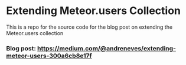 # Extending Meteor.users Collection
This is a repo for the source code for the blog post on extending the Meteor.users collection

### Blog post: <a href="https://medium.com/@andreneves/extending-meteor-users-300a6cb8e17f" target="_blank">https://medium.com/@andreneves/extending-meteor-users-300a6cb8e17f</a>
